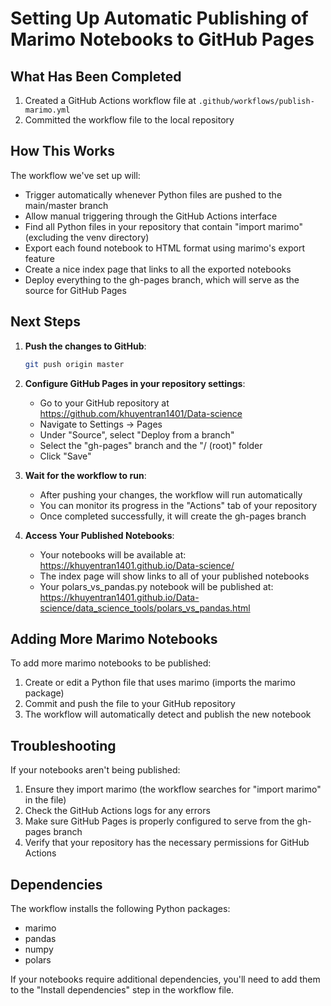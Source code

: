# Setting Up Automatic Publishing of Marimo Notebooks to GitHub Pages

## What Has Been Completed

1. Created a GitHub Actions workflow file at `.github/workflows/publish-marimo.yml`
2. Committed the workflow file to the local repository

## How This Works

The workflow we've set up will:

- Trigger automatically whenever Python files are pushed to the main/master branch
- Allow manual triggering through the GitHub Actions interface
- Find all Python files in your repository that contain "import marimo" (excluding the venv directory)
- Export each found notebook to HTML format using marimo's export feature
- Create a nice index page that links to all the exported notebooks
- Deploy everything to the gh-pages branch, which will serve as the source for GitHub Pages

## Next Steps

1. **Push the changes to GitHub**:
   ```bash
   git push origin master
   ```

2. **Configure GitHub Pages in your repository settings**:
   - Go to your GitHub repository at https://github.com/khuyentran1401/Data-science
   - Navigate to Settings → Pages
   - Under "Source", select "Deploy from a branch"
   - Select the "gh-pages" branch and the "/ (root)" folder
   - Click "Save"

3. **Wait for the workflow to run**:
   - After pushing your changes, the workflow will run automatically
   - You can monitor its progress in the "Actions" tab of your repository
   - Once completed successfully, it will create the gh-pages branch

4. **Access Your Published Notebooks**:
   - Your notebooks will be available at: https://khuyentran1401.github.io/Data-science/
   - The index page will show links to all of your published notebooks
   - Your polars_vs_pandas.py notebook will be published at: https://khuyentran1401.github.io/Data-science/data_science_tools/polars_vs_pandas.html

## Adding More Marimo Notebooks

To add more marimo notebooks to be published:

1. Create or edit a Python file that uses marimo (imports the marimo package)
2. Commit and push the file to your GitHub repository
3. The workflow will automatically detect and publish the new notebook

## Troubleshooting

If your notebooks aren't being published:

1. Ensure they import marimo (the workflow searches for "import marimo" in the file)
2. Check the GitHub Actions logs for any errors
3. Make sure GitHub Pages is properly configured to serve from the gh-pages branch
4. Verify that your repository has the necessary permissions for GitHub Actions

## Dependencies

The workflow installs the following Python packages:
- marimo
- pandas
- numpy
- polars

If your notebooks require additional dependencies, you'll need to add them to the "Install dependencies" step in the workflow file.

